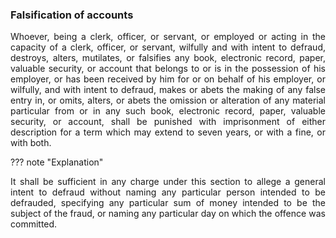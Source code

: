 ### Falsification of accounts
<div style="text-align: justify">

Whoever, being a clerk, officer, or servant, or employed or acting in the capacity of a clerk, officer, or servant, wilfully and with intent to defraud, destroys, alters, mutilates, or falsifies any book, electronic record, paper, valuable security, or account that belongs to or is in the possession of his employer, or has been received by him for or on behalf of his employer, or wilfully, and with intent to defraud, makes or abets the making of any false entry in, or omits, alters, or abets the omission or alteration of any material particular from or in any such book, electronic record, paper, valuable security, or account, shall be punished with imprisonment of either description for a term which may extend to seven years, or with a fine, or with both.

</div>

??? note "Explanation"
    <div style="text-align: justify"> It shall be sufficient in any charge under this section to allege a general intent to defraud without naming any particular person intended to be defrauded, specifying any particular sum of money intended to be the subject of the fraud, or naming any particular day on which the offence was committed.
